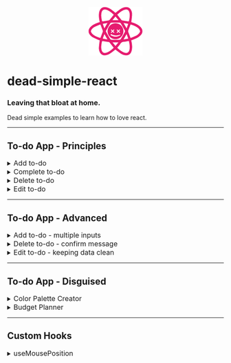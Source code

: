 <p align="center"><img src="./assets/png/dead-simple-react-logo.png"/></p>

# dead-simple-react

### Leaving that bloat at home.

Dead simple examples to learn how to love react.

---

## To-do App - Principles

<details>
 <summary><font size="3">Add to-do</font></summary>
A form that submits to-dos to a list.

- uses a controlled input
- input field is required
- input field clears after form submit

<a href="https://githubbox.com/doemser/dead-simple-react/tree/main/examples/todo-app-principles/adding-todo-app" target="_blank">![Edit in CodeSandbox](https://assets.codesandbox.io/github/button-edit-lime.svg)</a>

</details>

<details>
 <summary><font size="3">Complete to-do</font></summary>
A completable to-dos list.

- uses a controlled input of type checkbox
- uses `map()` to toggle each todo's completed state
- uses inline-styling to show if completed

<a href="https://githubbox.com/doemser/dead-simple-react/tree/main/examples/todo-app-principles/completing-todo-app" target="_blank">![Edit in CodeSandbox](https://assets.codesandbox.io/github/button-edit-lime.svg)</a>

</details>

<details>
 <summary><font size="3">Delete to-do</font></summary>
A deletable to-do list.

- uses `filter()` method to delete item
- has no confirm message

<a href="https://githubbox.com/doemser/dead-simple-react/tree/main/examples/todo-app-principles/deleting-todo-app" target="_blank">![Edit in CodeSandbox](https://assets.codesandbox.io/github/button-edit-lime.svg)</a>

</details>

<details>
 <summary><font size="3">Edit to-do</font></summary>
An editable to-do list.

- uses `map()` method to toggle if todo is in edit mode
- edit mode swaps span with input
- input controlled by todo name
- changes are directly written into the state

> this is dead simple - but edit mode should not be in the data we mock as a database, better keep your data structure clean from states that are only needed to render on the frontend.

<a href="https://githubbox.com/doemser/dead-simple-react/tree/main/examples/todo-app-principles/editing-todo-app" target="_blank">![Edit in CodeSandbox](https://assets.codesandbox.io/github/button-edit-lime.svg)</a>

</details>

---

## To-do App - Advanced

<details>
 <summary><font size="3">Add to-do - multiple inputs</font></summary>
A form that submits to-dos with multiple values to a list.

- uses `new FormData()` instead of controlled inputs

<a href="https://githubbox.com/doemser/dead-simple-react/tree/main/examples/todo-app-advanced/adding-todo-app-multiple-inputs" target="_blank">![Edit in CodeSandbox](https://assets.codesandbox.io/github/button-edit-lime.svg)</a>

</details>

<details>
 <summary><font size="3">Delete to-do - confirm message</font></summary>
A deletable todo list that asks for confirmation before deleting.

- uses custom component
- uses "Lifting up State"

<a href="https://githubbox.com/doemser/dead-simple-react/tree/main/examples/todo-app-advanced/deleting-todo-app-confirm-message" target="_blank">![Edit in CodeSandbox](https://assets.codesandbox.io/github/button-edit-lime.svg)</a>

</details>

<details>
 <summary><font size="3">Edit to-do - keeping data clean</font></summary>
An editable to-do list with nested edit mode toggle.

- uses custom component
- uses "Lifting up State"
- keeps data structure clean from an items edit state
- uses formData and controlled input

<a href="https://githubbox.com/doemser/dead-simple-react/tree/main/examples/todo-app-advanced/editing-todo-app-keeping-data-clean" target="_blank">![Edit in CodeSandbox](https://assets.codesandbox.io/github/button-edit-lime.svg)</a>

</details>

---

## To-do App - Disguised

<details>
 <summary><font size="3">Color Palette Creator</font></summary>
A form that submits colors to a list from where you can copy the hex codes.

- text and color input are using the same useState
- uses async function `navigator.clipboard.writeText()`

<a href="https://githubbox.com/doemser/dead-simple-react/tree/main/examples/todo-app-disguised/todo-app-disguised-color-palette-creator" target="_blank">![Edit in CodeSandbox](https://assets.codesandbox.io/github/button-edit-lime.svg)</a>

> Depending on the browser, this will throw an error in Codesandbox's editor-mode, but will most likely work if you open the app in a new window.

</details>

<details>
 <summary><font size="3">Budget Planner</font></summary>
A form that submits expenses and calculates a budget.

- uses a loading bar to display rest budget
- uses controlled inputs
- uses `Number.parseFloat()`
- uses `Math.round()`
- size at where you should split up custom components

<a href="https://githubbox.com/doemser/dead-simple-react/tree/main/examples/todo-app-disguised/todo-app-disguised-budget-planner" target="_blank">![Edit in CodeSandbox](https://assets.codesandbox.io/github/button-edit-lime.svg)</a>

</details>

---

## Custom Hooks

<details>
 <summary><font size="3">useMousePosition</font></summary>
Custom hook that returns the position of the mouse.

- uses `window.addEventListener()` and `window.removeEventListener()`
- uses a cleanup function in a useEffect
- one of the most easiest self written hooks

<a href="https://githubbox.com/doemser/dead-simple-react/tree/main/examples/custom-hooks/custom-hooks-use-mouse-position" target="_blank">![Edit in CodeSandbox](https://assets.codesandbox.io/github/button-edit-lime.svg)</a>

</details>
